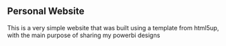## Personal Website

This is a very simple website that was built using a template from html5up, with the main purpose of sharing my powerbi designs
